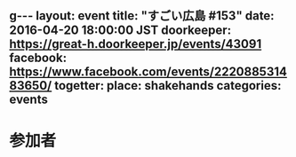 g---
layout: event
title: "すごい広島 #153"
date: 2016-04-20 18:00:00 JST
doorkeeper: https://great-h.doorkeeper.jp/events/43091
facebook: https://www.facebook.com/events/222088531483650/
togetter:
place: shakehands
categories: events
---

# 参加者
